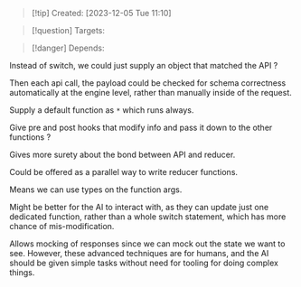
>[!tip] Created: [2023-12-05 Tue 11:10]

>[!question] Targets: 

>[!danger] Depends: 

Instead of switch, we could just supply an object that matched the API ?

Then each api call, the payload could be checked for schema correctness automatically at the engine level, rather than manually inside of the request.

Supply a default function as `*` which runs always.

Give pre and post hooks that modify info and pass it down to the other functions ?

Gives more surety about the bond between API and reducer.

Could be offered as a parallel way to write reducer functions.

Means we can use types on the function args.

Might be better for the AI to interact with, as they can update just one dedicated function, rather than a whole switch statement, which has more chance of mis-modification.

Allows mocking of responses since we can mock out the state we want to see.  However, these advanced techniques are for humans, and the AI should be given simple tasks without need for tooling for doing complex things.